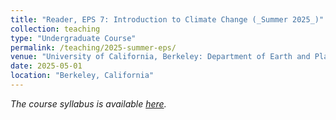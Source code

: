 ```yaml
---
title: "Reader, EPS 7: Introduction to Climate Change (_Summer 2025_)"
collection: teaching
type: "Undergraduate Course"
permalink: /teaching/2025-summer-eps/
venue: "University of California, Berkeley: Department of Earth and Planetary Science (EPS)"
date: 2025-05-01
location: "Berkeley, California"
---
```


_The course syllabus is available [here](https://romps.berkeley.edu/teaching/courses-2025-summerA-eps7.html)._
